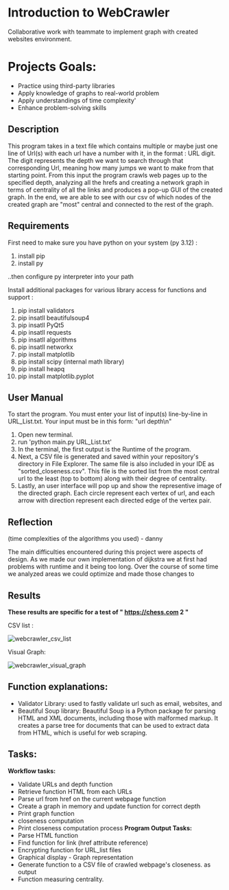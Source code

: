 # Introduction to WebCrawler
Collaborative work with teammate to implement graph with created websites environment. 


# Projects Goals: 
+ Practice using third-party libraries
+ Apply knowledge of graphs to real-world problem
+ Apply understandings of time complexity'
+ Enhance problem-solving skills


## Description

This program takes in a text file which contains multiple or maybe just one line of Url(s) with each url have a number with it, in the format : URL digit. The digit
represents the depth we want to search through that corresponding Url, meaning how many jumps we want to make from that starting point. From this input the program crawls web pages up to the specified depth, analyzing all the hrefs and creating a network graph in terms of centrality of all the links and produces a pop-up GUI of the created graph. In the end, we are able to see with our csv of which nodes of the created graph are "most" central and connected to the rest of the graph.

## Requirements

First need to make sure you have python on your system (py 3.12) :

1. install pip 
2. install py

..then configure py interpreter into your path

Install additional packages for various library access for functions and support :

1. pip install validators 
2. pip insatll beautifulsoup4
3. pip insatll PyQt5
4. pip insatll requests
5. pip insatll algorithms
6. pip insatll networkx
7. pip install matplotlib
8. pip install scipy (internal math library)
9. pip install heapq
10. pip install matplotlib.pyplot


## User Manual

To start the program. You must enter your list of input(s) line-by-line in URL_List.txt. Your input must be in this form:
        "url depth\n"

1. Open new terminal. 
2. run 'python main.py URL_List.txt'
3. In the terminal, the first output is the Runtime of the program.
4. Next, a CSV file is generated and saved within your repository's directory in File Explorer. The same file is also included in your IDE as "sorted_closeness.csv". This file is the sorted list from the most central url to the least (top to bottom) along with their degree of centrality. 
5. Lastly, an user interface will pop up and show the representive image of the directed graph. Each circle represent each vertex of url, and each arrow with direction represent each directed edge of the vertex pair.


## Reflection

(time complexities of the algorithms you used) - danny

The main difficulties encountered during this project were aspects of design. As we made our own implementation of dijkstra we at first had problems with runtime and it being too long. 
Over the course of some time we analyzed areas we could optimize and made those changes to 

## Results

**These results are specific for a test of " https://chess.com 2 "**

CSV list : 


![webcrawler_csv_list](https://github.com/DANNY130/WebCrawler/assets/97262216/003713ad-556a-45fd-a896-564ee97650af)



Visual Graph: 


![webcrawler_visual_graph](https://github.com/DANNY130/WebCrawler/assets/97262216/a79cedfe-d3f5-407e-9bbf-8f2d32fb77ac)


## Function explanations:
+ Validator Library: used to fastly validate url such as email, websites, and
+ Beautiful Soup library: Beautiful Soup is a Python package for parsing HTML and XML documents, including those with malformed markup. It creates a parse tree for documents that can be used to extract data from HTML, which is useful for web scraping.


## Tasks:
**Workflow tasks:**
+ Validate URLs and depth function
+ Retrieve function HTML from each URLs
+ Parse url from href on the current webpage function 
+ Create a graph in memory and update function for correct depth 
+ Print graph function
+ closeness computation 
+ Print closeness computation process
**Program Output Tasks:**
+ Parse HTML function
+ Find function for link (href attribute reference) 
+ Encrypting function for URL_list files
+ Graphical display - Graph representation 
+ Generate function to a CSV file of crawled webpage's closeness. as output
+ Function measuring centrality.